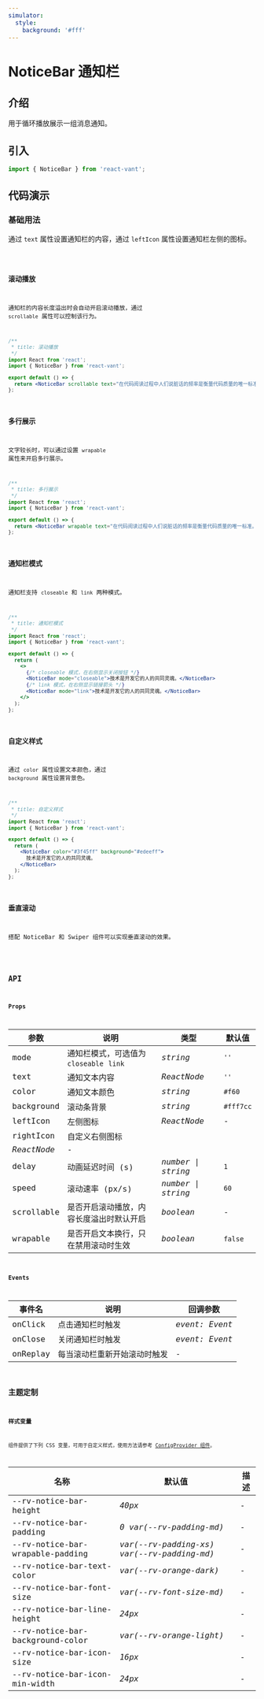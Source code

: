 ```yaml
---
simulator:
  style:
    background: '#fff'
---
```


# NoticeBar 通知栏

## 介绍

用于循环播放展示一组消息通知。

## 引入

```js
import { NoticeBar } from 'react-vant';
```

## 代码演示

### 基础用法

通过 `text` 属性设置通知栏的内容，通过 `leftIcon` 属性设置通知栏左侧的图标。

<code title="基础用法" src="./demo/base.tsx" />

### 滚动播放

通知栏的内容长度溢出时会自动开启滚动播放，通过 `scrollable` 属性可以控制该行为。

```jsx
/**
 * title: 滚动播放
 */
import React from 'react';
import { NoticeBar } from 'react-vant';

export default () => {
  return <NoticeBar scrollable text="在代码阅读过程中人们说脏话的频率是衡量代码质量的唯一标准。" />;
};
```

### 多行展示

文字较长时，可以通过设置 `wrapable` 属性来开启多行展示。

```jsx
/**
 * title: 多行展示
 */
import React from 'react';
import { NoticeBar } from 'react-vant';

export default () => {
  return <NoticeBar wrapable text="在代码阅读过程中人们说脏话的频率是衡量代码质量的唯一标准。" />;
};
```

### 通知栏模式

通知栏支持 `closeable` 和 `link` 两种模式。

```jsx
/**
 * title: 通知栏模式
 */
import React from 'react';
import { NoticeBar } from 'react-vant';

export default () => {
  return (
    <>
      {/* closeable 模式，在右侧显示关闭按钮 */}
      <NoticeBar mode="closeable">技术是开发它的人的共同灵魂。</NoticeBar>
      {/* link 模式，在右侧显示链接箭头 */}
      <NoticeBar mode="link">技术是开发它的人的共同灵魂。</NoticeBar>
    </>
  );
};
```

### 自定义样式

通过 `color` 属性设置文本颜色，通过 `background` 属性设置背景色。

```jsx
/**
 * title: 自定义样式
 */
import React from 'react';
import { NoticeBar } from 'react-vant';

export default () => {
  return (
    <NoticeBar color="#3f45ff" background="#edeeff">
      技术是开发它的人的共同灵魂。
    </NoticeBar>
  );
};
```

### 垂直滚动

搭配 NoticeBar 和 Swiper 组件可以实现垂直滚动的效果。

<code  title="垂直滚动"  src="./demo/vertical.tsx" />

## API

### Props

| 参数 | 说明 | 类型 | 默认值 |
| --- | --- | --- | --- |
| mode | 通知栏模式，可选值为 `closeable` `link` | _string_ | `''` |
| text | 通知文本内容 | _ReactNode_ | `''` |
| color | 通知文本颜色 | _string_ | `#f60` |
| background | 滚动条背景 | _string_ | `#fff7cc` |
| leftIcon | 左侧图标 | _ReactNode_ | - |
| rightIcon | 自定义右侧图标 |
| _ReactNode_ | - |
| delay | 动画延迟时间 (s) | _number \| string_ | `1` |
| speed | 滚动速率 (px/s) | _number \| string_ | `60` |
| scrollable | 是否开启滚动播放，内容长度溢出时默认开启 | _boolean_ | - |
| wrapable | 是否开启文本换行，只在禁用滚动时生效 | _boolean_ | `false` |

### Events

| 事件名   | 说明                         | 回调参数       |
| -------- | ---------------------------- | -------------- |
| onClick  | 点击通知栏时触发             | _event: Event_ |
| onClose  | 关闭通知栏时触发             | _event: Event_ |
| onReplay | 每当滚动栏重新开始滚动时触发 | -              |

## 主题定制

### 样式变量

组件提供了下列 CSS 变量，可用于自定义样式，使用方法请参考 [ConfigProvider 组件](/components/config-provider)。

| 名称 | 默认值 | 描述 |
| --- | --- | --- |
| --rv-notice-bar-height | _40px_ | - |
| --rv-notice-bar-padding | _0 var(--rv-padding-md)_ | - |
| --rv-notice-bar-wrapable-padding | _var(--rv-padding-xs) var(--rv-padding-md)_ | - |
| --rv-notice-bar-text-color | _var(--rv-orange-dark)_ | - |
| --rv-notice-bar-font-size | _var(--rv-font-size-md)_ | - |
| --rv-notice-bar-line-height | _24px_ | - |
| --rv-notice-bar-background-color | _var(--rv-orange-light)_ | - |
| --rv-notice-bar-icon-size | _16px_ | - |
| --rv-notice-bar-icon-min-width | _24px_ | - |
